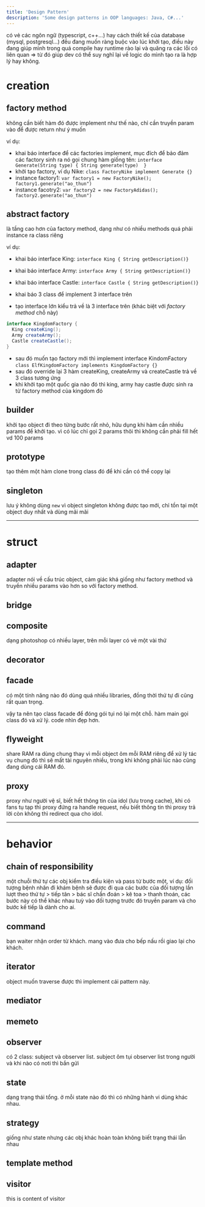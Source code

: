 ```yaml
---
title: 'Design Pattern'
description: 'Some design patterns in OOP languages: Java, C#...'
---
```


có vẻ các ngôn ngữ (typescript, c++...) hay cách thiết kế của database (mysql, postgresql...) đều đang muốn ràng buộc vào lúc khởi tạo, điều này đang giúp mình trong quá compile hay runtime rào lại và quăng ra các lỗi có liên quan ⇒ từ đó giúp dev có thể suy nghĩ lại về logic do mình tạo ra là hợp lý hay không.

# creation

## factory method

không cần biết hàm đó được implement như thế nào, chỉ cần truyền param vào để được return như ý muốn

ví dụ: 

- khai báo interface để các factories implement, mục đích để bảo đảm các factory sinh ra nó gọi chung hàm giống tên: `interface Generate(String type) { String generate(type)  }`
- khởi tạo factory, ví dụ Nike: `class FactoryNike implement Generate {}`
- instance factory1: `var factory1 = new FactoryNike(); factory1.generate("ao_thun")`
- instance facotry2: `var factory2 = new FactoryAdidas(); factory2.generate("ao_thun")`

## abstract factory

là tầng cao hơn của factory method, dạng như có nhiều methods quá phải instance ra class riêng 

ví dụ: 

- khai báo interface King: `interface King { String getDescription()}`
- khai báo interface Army: `interface Army { String getDescription()}`
- khai báo interface Castle: `interface Castle { String getDescription()}`

- khai báo 3 class để implement 3 interface trên

- tạo interface lớn kiểu trả về là 3 interface trên (khác biệt với _factory method_ chỗ này)
```java
interface KingdomFactory {
  King createKing();
  Army createArmy();
  Castle createCastle();
}
```
- sau đó muốn tạo factory mới thì implement interface KindomFactory `class ElfKingdomFactory implements KingdomFactory {}`
- sau đó override lại 3 hàm createKing, createArmy và createCastle trả về 3 class tương ứng
- khi khởi tạo một quốc gia nào đó thì king, army hay castle được sinh ra từ factory method của kingdom đó

## builder

khởi tạo object đi theo từng bước rất nhỏ, hữu dụng khi hàm cần nhiều params để khởi tạo. vì có lúc chỉ gọi 2 params thôi thì không cần phải fill hết vd 100 params

## prototype

tạo thêm một hàm clone trong class đó để khi cần có thể copy lại

## singleton

lưu ý không dùng `new` vì object singleton không được tạo mới, chỉ tồn tại một object duy nhất
và dùng mãi mãi

---

# struct

## adapter

adapter nói về cấu trúc object, cảm giác khá giống như factory method và truyền nhiều params vào hơn so với factory method.

## bridge

## composite

dạng photoshop có nhiều layer, trên mỗi layer có vẻ một vài thứ

## decorator

## facade

có một tính năng nào đó dùng quá nhiều libraries, đồng thời thứ tự đi cũng rất quan trọng.

vậy ta nên tạo class facade để đóng gói tụi nó lại một chỗ. hàm main gọi class đó và xử lý. code nhìn đẹp hơn.

## flyweight

share RAM ra dùng chung thay vì mỗi object ôm mỗi RAM riêng để xử lý tác vụ chung đó thì sẽ mất tài nguyên nhiều, trong khi không phải lúc nào cũng đang dùng cái RAM đó.

## proxy

proxy như người vệ sĩ, biết hết thông tin của idol (lưu trong cache), khi có fans tụ tạp thì proxy đứng ra handle request, nếu biết thông tin thì proxy trả lời còn không thì redirect qua cho idol.


---

# behavior

## chain of responsibility

một chuỗi thứ tự các obj kiểm tra điều kiện và pass từ bước một, ví dụ: đối tượng bệnh nhân đi khám bệnh sẽ được đi qua các bước của đối tượng lần lượt theo thứ tự > tiếp tân > bác sĩ chẩn đoán > kê toa > thanh thoán, các bước này có thể khác nhau tuỳ vào đối tượng trước đó truyền param và cho bước kế tiếp là dành cho ai.

## command

bạn waiter nhận order từ khách. mang vào đưa cho bếp nấu rồi giao lại cho khách.

## iterator

object muốn traverse được thì implement cái pattern này.

## mediator

## memeto

## observer

có 2 class: subject và observer list. subject ôm tụi observer list trong người và khi nào có noti thì bắn gửi

## state

dạng trạng thái tổng. ở mỗi state nào đó thì có những hành vi dùng khác nhau.

## strategy

giống như state nhưng các obj khác hoàn toàn không biết trạng thái lẫn nhau

## template method

## visitor

this is content of visitor
